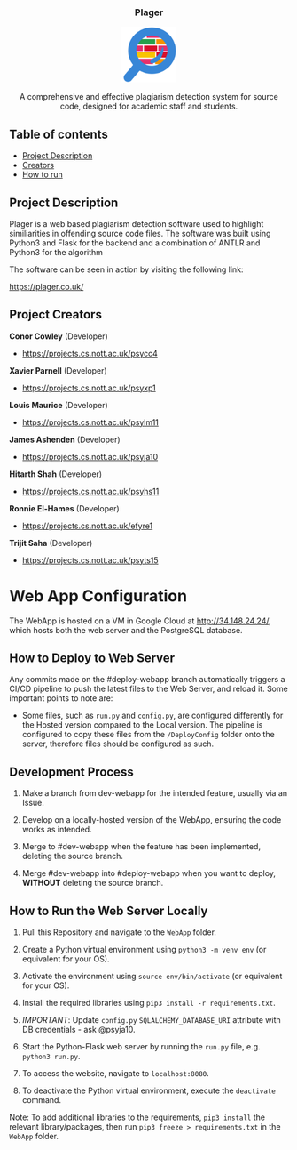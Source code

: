 <h3 align="center">Plager</h3>

<p align="center">
  <img src="Prototype/assets/logoBright.png" alt="Logo" width=100 height=100>
  </p>



  <p align="center">
   A comprehensive and effective plagiarism detection system for source code, designed for academic staff and students.
    <br>
  </p>



## Table of contents

- [Project Description](#brief-description)
- [Creators](#project-creators)
- [How to run](#how-to-run)


## Project Description
Plager is a web based plagiarism detection software used to highlight similiarities in offending source code files.
The software was built using Python3 and Flask for the backend and a combination of ANTLR and Python3 for the algorithm

The software can be seen in action by visiting the following link:

https://plager.co.uk/


## Project Creators

**Conor Cowley** (Developer)

- <https://projects.cs.nott.ac.uk/psycc4>

**Xavier Parnell** (Developer)

- <https://projects.cs.nott.ac.uk/psyxp1>

**Louis Maurice** (Developer)

- <https://projects.cs.nott.ac.uk/psylm11>

**James Ashenden** (Developer)

- <https://projects.cs.nott.ac.uk/psyja10>

**Hitarth Shah** (Developer)

- <https://projects.cs.nott.ac.uk/psyhs11>

**Ronnie El-Hames** (Developer)

- <https://projects.cs.nott.ac.uk/efyre1>

**Trijit Saha** (Developer)

- <https://projects.cs.nott.ac.uk/psyts15>



# Web App Configuration

The WebApp is hosted on a VM in Google Cloud at http://34.148.24.24/, which hosts both the web server and the PostgreSQL database.

## How to Deploy to Web Server
Any commits made on the #deploy-webapp branch automatically triggers a CI/CD pipeline to push the latest files to the Web Server, and reload it. Some important points to note are:

- Some files, such as ```run.py``` and ```config.py```, are configured differently for the Hosted version compared to the Local version. The pipeline is configured to copy these files from the ```/DeployConfig``` folder onto the server, therefore files should be configured as such.

## Development Process

1. Make a branch from dev-webapp for the intended feature, usually via an Issue.

2. Develop on a locally-hosted version of the WebApp, ensuring the code works as intended.

3. Merge to #dev-webapp when the feature has been implemented, deleting the source branch.

4. Merge #dev-webapp into #deploy-webapp when you want to deploy, **WITHOUT** deleting the source branch.

## How to Run the Web Server Locally

1. Pull this Repository and navigate to the ```WebApp``` folder.

2. Create a Python virtual environment using ```python3 -m venv env``` (or equivalent for your OS).

3. Activate the environment using ```source env/bin/activate``` (or equivalent for your OS).

4. Install the required libraries using ```pip3 install -r requirements.txt```.

5. *IMPORTANT*: Update ```config.py``` ```SQLALCHEMY_DATABASE_URI``` attribute with DB credentials - ask @psyja10.

6. Start the Python-Flask web server by running the ```run.py``` file, e.g. ```python3 run.py```.

7. To access the website, navigate to ```localhost:8080```.

8. To deactivate the Python virtual environment, execute the ```deactivate``` command.

Note: To add additional libraries to the requirements, ```pip3 install``` the relevant library/packages, then run ```pip3 freeze > requirements.txt``` in the ```WebApp``` folder.



